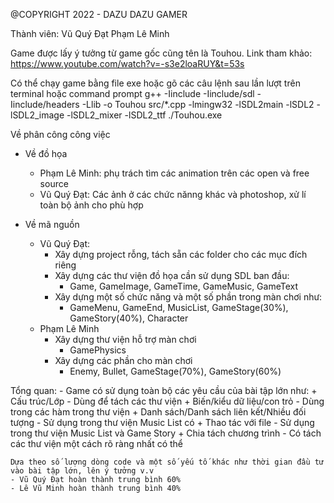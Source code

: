 @COPYRIGHT 2022 - DAZU DAZU GAMER

Thành viên:
	Vũ Quý Đạt
	Phạm Lê Minh

Game được lấy ý tưởng từ game gốc cũng tên là Touhou.
Link tham khảo: https://www.youtube.com/watch?v=-s3e2loaRUY&t=53s


Có thể chạy game bằng file exe hoặc gõ các câu lệnh sau lần lượt trên terminal hoặc command prompt
	g++ -Iinclude -Iinclude/sdl -Iinclude/headers -Llib -o Touhou src/*.cpp -lmingw32 -lSDL2main -lSDL2 -lSDL2_image -lSDL2_mixer -lSDL2_ttf
	./Touhou.exe

Về phân công công việc

* Về đồ họa
	+ Phạm Lê Minh: phụ trách tìm các animation trên các open và free source
	+ Vũ Quý Đạt: Các ảnh ở các chức nănng khác và photoshop, xử lí toàn bộ ảnh cho phù hợp

* Về mã nguồn

	+ Vũ Quý Đạt:
		- Xây dựng project rỗng, tách sẵn các folder cho các mục đích riêng
		- Xây dựng các thư viện đồ họa cần sử dụng SDL ban đầu:
			+ Game, GameImage, GameTime, GameMusic, GameText
		- Xây dựng một số chức năng và một số phần trong màn chơi như:
			+  GameMenu, GameEnd, MusicList, GameStage(30%), GameStory(40%), Character
	+ Phạm Lê Minh
		- Xây dựng thư viện hỗ trợ màn chơi
			+ GamePhysics
		- Xây dựng các phần cho màn chơi
			+ Enemy, Bullet, GameStage(70%), GameStory(60%)

Tổng quan:
	- Game có sử dụng toàn bộ các yêu cầu của bài tập lớn như:
		+ Cấu trúc/Lớp - Dùng để tách các thư viện
		+ Biến/kiểu dữ liệu/con trỏ - Dùng trong các hàm trong thư viện
		+ Danh sách/Danh sách liên kết/Nhiều đối tượng - Sử dụng trong thư viện Music List có 
		+ Thao tác với file - Sử dụng trong thư viện Music List và Game Story
		+ Chia tách chương trình - Có tách các thư viện một cách rõ ràng nhất có thể

	Dựa theo số lượng dòng code và một số yếu tố khác như thời gian đầu tư vào bài tập lớn, lên ý tưởng v.v
	- Vũ Quý Đạt hoàn thành trung bình 60%
	- Lê Vũ Minh hoàn thành trung bình 40% 
	
